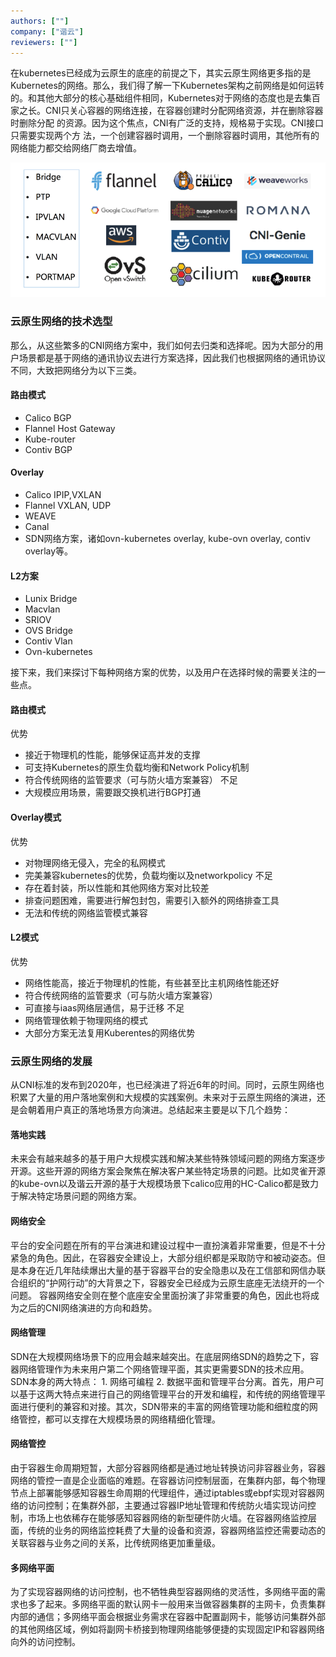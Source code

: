 ```yaml
---
authors: [""]
company: ["谐云"]
reviewers: [""]
---
```


在kubernetes已经成为云原生的底座的前提之下，其实云原生网络更多指的是Kubernetes的网络。那么，我们得了解一下Kubernetes架构之前网络是如何运转的。和其他大部分的核心基础组件相同，Kubernetes对于网络的态度也是去集百家之长。CNI只关心容器的网络连接，在容器创建时分配网络资源，并在删除容器时删除分配 的资源。因为这个焦点，CNI有广泛的支持，规格易于实现。CNI接口只需要实现两个方 法，一个创建容器时调用，一个删除容器时调用，其他所有的网络能力都交给网络厂商去增值。

![云原生网络](imgs/云原生网络.png)

### 云原生网络的技术选型
那么，从这些繁多的CNI网络方案中，我们如何去归类和选择呢。因为大部分的用户场景都是基于网络的通讯协议去进行方案选择，因此我们也根据网络的通讯协议不同，大致把网络分为以下三类。

#### 路由模式
- Calico BGP
- Flannel Host Gateway
- Kube-router
- Contiv BGP
#### Overlay
- Calico IPIP,VXLAN
- Flannel VXLAN, UDP
- WEAVE
- Canal
- SDN网络方案，诸如ovn-kubernetes overlay, kube-ovn overlay, contiv overlay等。
####  L2方案
- Lunix Bridge
- Macvlan
- SRIOV
- OVS Bridge
- Contiv Vlan
- Ovn-kubernetes

接下来，我们来探讨下每种网络方案的优势，以及用户在选择时候的需要关注的一些点。
####  路由模式
优势
- 接近于物理机的性能，能够保证高并发的支撑
- 可支持Kubernetes的原生负载均衡和Network Policy机制
- 符合传统网络的监管要求（可与防火墙方案兼容）
不足
- 大规模应用场景，需要跟交换机进行BGP打通
#### Overlay模式
优势
- 对物理网络无侵入，完全的私网模式
- 完美兼容kubernetes的优势，负载均衡以及networkpolicy
不足
- 存在着封装，所以性能和其他网络方案对比较差
- 排查问题困难，需要进行解包封包，需要引入额外的网络排查工具
- 无法和传统的网络监管模式兼容
#### L2模式
优势
- 网络性能高，接近于物理机的性能，有些甚至比主机网络性能还好
- 符合传统网络的监管要求（可与防火墙方案兼容）
- 可直接与iaas网络层通信，易于迁移
不足
- 网络管理依赖于物理网络的模式
- 大部分方案无法复用Kuberentes的网络优势
 

### 云原生网络的发展
从CNI标准的发布到2020年，也已经演进了将近6年的时间。同时，云原生网络也积累了大量的用户落地案例和大规模的实践案例。未来对于云原生网络的演进，还是会朝着用户真正的落地场景方向演进。总结起来主要是以下几个趋势：

#### 落地实践
 
 未来会有越来越多的基于用户大规模实践和解决某些特殊领域问题的网络方案逐步开源。这些开源的网络方案会聚焦在解决客户某些特定场景的问题。比如灵雀开源的kube-ovn以及谐云开源的基于大规模场景下calico应用的HC-Calico都是致力于解决特定场景问题的网络方案。
#### 网络安全
平台的安全问题在所有的平台演进和建设过程中一直扮演着非常重要，但是不十分紧急的角色。因此，在容器安全建设上，大部分组织都是采取防守和被动姿态。但是本身在近几年陆续爆出大量的基于容器平台的安全隐患以及在工信部和网信办联合组织的“护网行动”的大背景之下，容器安全已经成为云原生底座无法绕开的一个问题。 容器网络安全则在整个底座安全里面扮演了非常重要的角色，因此也将成为之后的CNI网络演进的方向和趋势。
#### 网络管理
SDN在大规模网络场景下的应用会越来越突出。在底层网络SDN的趋势之下，容器网络管理作为未来用户第二个网络管理平面，其实更需要SDN的技术应用。SDN本身的两大特点： 1. 网络可编程 2. 数据平面和管理平台分离。首先，用户可以基于这两大特点来进行自己的网络管理平台的开发和编程，和传统的网络管理平面进行便利的兼容和对接。其次，SDN带来的丰富的网络管理功能和细粒度的网络管控，都可以支撑在大规模场景的网络精细化管理。
#### 网络管控
由于容器生命周期短暂，大部分容器网络都是通过地址转换访问非容器业务，容器网络的管控一直是企业面临的难题。在容器访问控制层面，在集群内部，每个物理节点上部署能够感知容器生命周期的代理组件，通过iptables或ebpf实现对容器网络的访问控制；在集群外部，主要通过容器IP地址管理和传统防火墙实现访问控制，市场上也依稀存在能够感知容器网络的新型硬件防火墙。在容器网络监控层面，传统的业务的网络监控耗费了大量的设备和资源，容器网络监控还需要动态的关联容器与业务之间的关系，比传统网络更加重量级。
#### 多网络平面
为了实现容器网络的访问控制，也不牺牲典型容器网络的灵活性，多网络平面的需求也多了起来。多网络平面的默认网卡一般用来当做容器集群的主网卡，负责集群内部的通信；多网络平面会根据业务需求在容器中配置副网卡，能够访问集群外部的其他网络区域，例如将副网卡桥接到物理网络能够便捷的实现固定IP和容器网络向外的访问控制。

